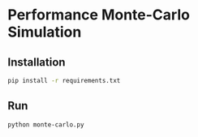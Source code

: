# Performance Monte-Carlo Simulation

## Installation

```bash
pip install -r requirements.txt
```

## Run

```bash
python monte-carlo.py
```
